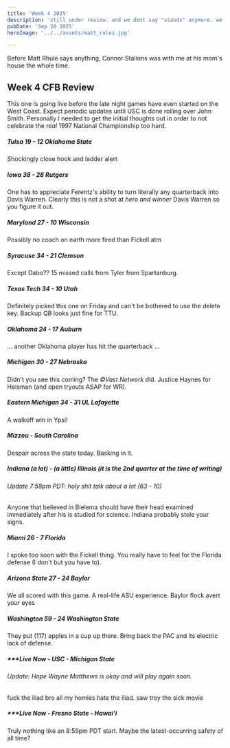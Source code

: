 ```yaml
---
title: 'Week 4 2025'
description: 'still under review. and we dont say "stands" anymore. we used to be a proper country.'
pubDate: 'Sep 20 2025'
heroImage: '../../assets/matt_rulez.jpg'

---
```


Before Matt Rhule says anything, Connor Stalions was with me at his mom's house the whole time.

## Week 4 CFB Review

This one is going live before the late night games have even started on the West Coast. Expect periodic updates until USC is done rolling over John Smith. Personally I needed to get the initial thoughts out in order to not celebrate the *real* 1997 National Championship too hard.

##### Tulsa 19 - 12 Oklahoma State

Shockingly close hook and ladder alert

##### Iowa 38 - 28 Rutgers

One has to appreciate Ferentz's ability to turn literally any quarterback into Davis Warren. Clearly this is not a shot at *hero and winner* Davis Warren so you figure it out.

##### Maryland 27 - 10 Wisconsin

Possibly no coach on earth more fired than Fickell atm

##### Syracuse 34 - 21 Clemson

Except Dabo?? 15 missed calls from Tyler from Spartanburg.

##### Texas Tech 34 - 10 Utah

Definitely picked this one on Friday and can't be bothered to use the delete key. Backup QB looks just fine for TTU.

##### Oklahoma 24 - 17 Auburn

... another Oklahoma player has hit the quarterback ... 

##### Michigan 30 -  27 Nebraska

Didn't you see this coming? The *&copy;Vast Network* did. Justice Haynes for Heisman (and open tryouts ASAP for WR). 

##### Eastern Michigan 34 - 31 UL Lafayette

A walkoff win in Ypsi!

##### Mizzou - South Carolina

Despair across the state today. Basking in it.

##### Indiana (a lot) - (a little) Illinois (it is the 2nd quarter at the time of writing)

###### Update 7:58pm PDT: holy shit talk about a lot (63 - 10)

Anyone that believed in Bielema should have their head examined immediately after his is studied for science. Indiana probably stole your signs.

##### Miami 26 - 7 Florida

I spoke too soon with the Fickell thing. You really have to feel for the Florida defense (I don't but you have to).

##### Arizona State 27 - 24 Baylor

We all scored with this game. A real-life ASU experience. Baylor flock avert your eyes

##### Washington 59 - 24 Washington State

They put (117) apples in a cup up there. Bring back the PAC and its electric lack of defense.

##### ***Live Now - USC - Michigan State

###### Update: Hope Wayne Matthews is okay and will play again soon.

fuck the iliad bro all my homies hate the iliad. saw troy tho sick movie

##### ***Live Now - Fresno State - Hawai'i

Truly nothing like an 8:59pm PDT start. Maybe the latest-occurring safety of all time?

